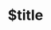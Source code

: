 ---
title: $title
second_title: .NET API 참조용 Aspose.Imaging
description: $description
type: docs
weight: $weight
url: /ko/net/$ref/
---